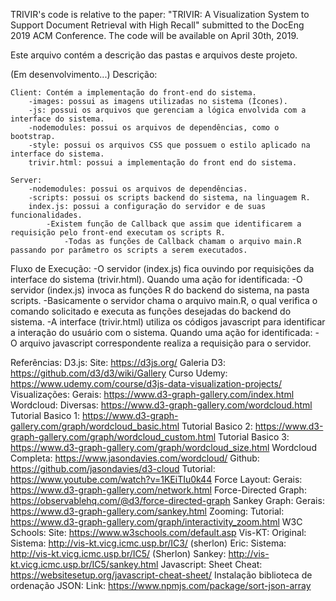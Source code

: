 TRIVIR's code is relative to the paper: "TRIVIR: A Visualization System to Support Document Retrieval
with High Recall" submitted to the DocEng 2019 ACM Conference.
The code will be available on April 30th, 2019.

Este arquivo contém a descrição das pastas e arquivos deste projeto.

(Em desenvolvimento...)
Descrição:

	Client: Contém a implementação do front-end do sistema.
		-images: possui as imagens utilizadas no sistema (Ícones).
		-js: possui os arquivos que gerenciam a lógica envolvida com a interface do sistema.
		-nodemodules: possui os arquivos de dependências, como o bootstrap.
		-style: possui os arquivos CSS que possuem o estilo aplicado na interface do sistema.
		trivir.html: possui a implementação do front end do sistema.

	Server:
		-nodemodules: possui os arquivos de dependências.
		-scripts: possui os scripts backend do sistema, na linguagem R.
		index.js: possui a configuração do servidor e de suas funcionalidades.
			-Existem função de Callback que assim que identificarem a requisição pelo front-end executam os scripts R.
				-Todas as funções de Callback chamam o arquivo main.R passando por parâmetro os scripts a serem executados.

Fluxo de Execução:
	-O servidor (index.js) fica ouvindo por requisições da interface do sistema (trivir.html).
		Quando uma ação for identificada:
			-O servidor (index.js) invoca as funções R do backend do sistema, na pasta scripts.
			-Basicamente o servidor chama o arquivo main.R, o qual verifica o comando solicitado e executa as funções desejadas do backend do sistema.
	-A interface (trivir.html) utiliza os códigos javascript para identificar a interação do usuário com o sistema.
		Quando uma ação for identificada:
			-O arquivo javascript correspondente realiza a requisição para o servidor.

Referências:
	D3.js:
		Site: https://d3js.org/
		Galeria D3: https://github.com/d3/d3/wiki/Gallery
		Curso Udemy: https://www.udemy.com/course/d3js-data-visualization-projects/
	Visualizações:
		Gerais: https://www.d3-graph-gallery.com/index.html
		Wordcloud:
			Diversas: https://www.d3-graph-gallery.com/wordcloud.html
			Tutorial Basico 1: https://www.d3-graph-gallery.com/graph/wordcloud_basic.html
			Tutorial Basico 2: https://www.d3-graph-gallery.com/graph/wordcloud_custom.html
			Tutorial Basico 3: https://www.d3-graph-gallery.com/graph/wordcloud_size.html
			Wordcloud Completa: https://www.jasondavies.com/wordcloud/
				Github: https://github.com/jasondavies/d3-cloud
				Tutorial: https://www.youtube.com/watch?v=1KEiTIu0k44
		Force Layout:
			Gerais: https://www.d3-graph-gallery.com/network.html
			Force-Directed Graph: https://observablehq.com/@d3/force-directed-graph
		Sankey Graph:
			Gerais: https://www.d3-graph-gallery.com/sankey.html
		Zooming:
			Tutorial: https://www.d3-graph-gallery.com/graph/interactivity_zoom.html
	W3C Schools:
		Site: https://www.w3schools.com/default.asp
	Vis-KT:
		Original:
			Sistema: http://vis-kt.vicg.icmc.usp.br/IC3/ (sherlon)
		Eric: 
			Sistema: http://vis-kt.vicg.icmc.usp.br/IC5/ (Sherlon)
			Sankey: http://vis-kt.vicg.icmc.usp.br/IC5/sankey.html
	Javascript:
		Sheet Cheat: https://websitesetup.org/javascript-cheat-sheet/
	Instalação biblioteca de ordenação JSON:
		Link: https://www.npmjs.com/package/sort-json-array